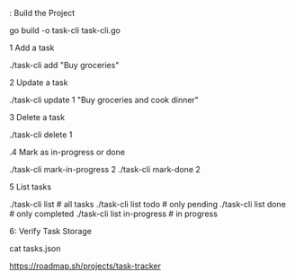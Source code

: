 : Build the Project

go build -o task-cli task-cli.go

1 Add a task

./task-cli add "Buy groceries"

2 Update a task

./task-cli update 1 "Buy groceries and cook dinner"

3 Delete a task

./task-cli delete 1

.4 Mark as in-progress or done

./task-cli mark-in-progress 2
./task-cli mark-done 2


5 List tasks

./task-cli list           # all tasks
./task-cli list todo      # only pending
./task-cli list done      # only completed
./task-cli list in-progress  # in progress


6: Verify Task Storage

cat tasks.json


https://roadmap.sh/projects/task-tracker
